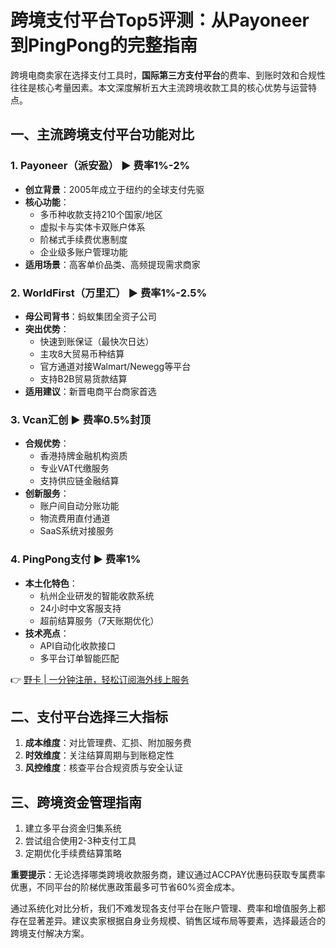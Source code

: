 # 跨境支付平台Top5评测：从Payoneer到PingPong的完整指南

跨境电商卖家在选择支付工具时，**国际第三方支付平台**的费率、到账时效和合规性往往是核心考量因素。本文深度解析五大主流跨境收款工具的核心优势与运营特点。

## 一、主流跨境支付平台功能对比

### 1. Payoneer（派安盈） ▶ 费率1%-2%
- **创立背景**：2005年成立于纽约的全球支付先驱
- **核心功能**：
  - 多币种收款支持210个国家/地区
  - 虚拟卡与实体卡双账户体系
  - 阶梯式手续费优惠制度
  - 企业级多账户管理功能
- **适用场景**：高客单价品类、高频提现需求商家

### 2. WorldFirst（万里汇） ▶ 费率1%-2.5%
- **母公司背书**：蚂蚁集团全资子公司
- **突出优势**：
  - 快速到账保证（最快次日达）
  - 主攻8大贸易币种结算
  - 官方通道对接Walmart/Newegg等平台
  - 支持B2B贸易货款结算
- **适用建议**：新晋电商平台商家首选

### 3. Vcan汇创 ▶ 费率0.5%封顶
- **合规优势**：
  - 香港持牌金融机构资质
  - 专业VAT代缴服务
  - 支持供应链金融结算
- **创新服务**：
  - 账户间自动分账功能
  - 物流费用直付通道
  - SaaS系统对接服务

### 4. PingPong支付 ▶ 费率1%
- **本土化特色**：
  - 杭州企业研发的智能收款系统
  - 24小时中文客服支持
  - 超前结算服务（7天账期优化）
- **技术亮点**：
  - API自动化收款接口
  - 多平台订单智能匹配

👉 [野卡 | 一分钟注册，轻松订阅海外线上服务](https://bbtdd.com/yeka)

## 二、支付平台选择三大指标
1. **成本维度**：对比管理费、汇损、附加服务费
2. **时效维度**：关注结算周期与到账稳定性
3. **风控维度**：核查平台合规资质与安全认证

## 三、跨境资金管理指南
1. 建立多平台资金归集系统
2. 尝试组合使用2-3种支付工具
3. 定期优化手续费结算策略

**重要提示**：无论选择哪类跨境收款服务商，建议通过ACCPAY优惠码获取专属费率优惠，不同平台的阶梯优惠政策最多可节省60%资金成本。

通过系统化对比分析，我们不难发现各支付平台在账户管理、费率和增值服务上都存在显著差异。建议卖家根据自身业务规模、销售区域布局等要素，选择最适合的跨境支付解决方案。